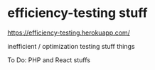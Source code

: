 # efficiency-testing stuff
https://efficiency-testing.herokuapp.com/

inefficient / optimization testing stuff things

To Do: 
PHP and React stuffs

